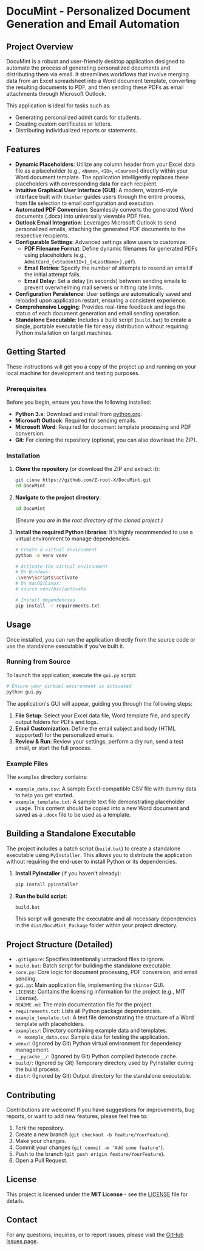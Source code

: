 # DocuMint - Personalized Document Generation and Email Automation

## Project Overview

DocuMint is a robust and user-friendly desktop application designed to automate the process of generating personalized documents and distributing them via email. It streamlines workflows that involve merging data from an Excel spreadsheet into a Word document template, converting the resulting documents to PDF, and then sending these PDFs as email attachments through Microsoft Outlook.

This application is ideal for tasks such as:
*   Generating personalized admit cards for students.
*   Creating custom certificates or letters.
*   Distributing individualized reports or statements.

## Features

*   **Dynamic Placeholders**: Utilize any column header from your Excel data file as a placeholder (e.g., `<Name>`, `<ID>`, `<Course>`) directly within your Word document template. The application intelligently replaces these placeholders with corresponding data for each recipient.
*   **Intuitive Graphical User Interface (GUI)**: A modern, wizard-style interface built with `tkinter` guides users through the entire process, from file selection to email configuration and execution.
*   **Automated PDF Conversion**: Seamlessly converts the generated Word documents (.docx) into universally viewable PDF files.
*   **Outlook Email Integration**: Leverages Microsoft Outlook to send personalized emails, attaching the generated PDF documents to the respective recipients.
*   **Configurable Settings**: Advanced settings allow users to customize:
    *   **PDF Filename Format**: Define dynamic filenames for generated PDFs using placeholders (e.g., `AdmitCard_{<StudentID>}_{<LastName>}.pdf`).
    *   **Email Retries**: Specify the number of attempts to resend an email if the initial attempt fails.
    *   **Email Delay**: Set a delay (in seconds) between sending emails to prevent overwhelming mail servers or hitting rate limits.
*   **Configuration Persistence**: User settings are automatically saved and reloaded upon application restart, ensuring a consistent experience.
*   **Comprehensive Logging**: Provides real-time feedback and logs the status of each document generation and email sending operation.
*   **Standalone Executable**: Includes a build script (`build.bat`) to create a single, portable executable file for easy distribution without requiring Python installation on target machines.

## Getting Started

These instructions will get you a copy of the project up and running on your local machine for development and testing purposes.

### Prerequisites

Before you begin, ensure you have the following installed:

*   **Python 3.x**: Download and install from [python.org](https://www.python.org/downloads/).
*   **Microsoft Outlook**: Required for sending emails.
*   **Microsoft Word**: Required for document template processing and PDF conversion.
*   **Git**: For cloning the repository (optional, you can also download the ZIP).

### Installation

1.  **Clone the repository** (or download the ZIP and extract it):
    ```bash
    git clone https://github.com/Z-root-X/DocuMint.git
    cd DocuMint
    ```

2.  **Navigate to the project directory**:
    ```bash
    cd DocuMint
    ```
    *(Ensure you are in the root directory of the cloned project.)*

3.  **Install the required Python libraries**:
    It's highly recommended to use a virtual environment to manage dependencies.

    ```bash
    # Create a virtual environment
    python -m venv venv

    # Activate the virtual environment
    # On Windows:
    .\venv\Scripts\activate
    # On macOS/Linux:
    # source venv/bin/activate

    # Install dependencies
    pip install -r requirements.txt
    ```

## Usage

Once installed, you can run the application directly from the source code or use the standalone executable if you've built it.

### Running from Source

To launch the application, execute the `gui.py` script:

```bash
# Ensure your virtual environment is activated
python gui.py
```

The application's GUI will appear, guiding you through the following steps:

1.  **File Setup**: Select your Excel data file, Word template file, and specify output folders for PDFs and logs.
2.  **Email Customization**: Define the email subject and body (HTML supported) for the personalized emails.
3.  **Review & Run**: Review your settings, perform a dry run, send a test email, or start the full process.

### Example Files

The `examples` directory contains:
*   `example_data.csv`: A sample Excel-compatible CSV file with dummy data to help you get started.
*   `example_template.txt`: A sample text file demonstrating placeholder usage. This content should be copied into a new Word document and saved as a `.docx` file to be used as a template.

## Building a Standalone Executable

The project includes a batch script (`build.bat`) to create a standalone executable using `PyInstaller`. This allows you to distribute the application without requiring the end-user to install Python or its dependencies.

1.  **Install PyInstaller** (if you haven't already):
    ```bash
    pip install pyinstaller
    ```

2.  **Run the build script**:
    ```bash
    build.bat
    ```

    This script will generate the executable and all necessary dependencies in the `dist/DocuMint_Package` folder within your project directory.

## Project Structure (Detailed)

*   `.gitignore`: Specifies intentionally untracked files to ignore.
*   `build.bat`: Batch script for building the standalone executable.
*   `core.py`: Core logic for document processing, PDF conversion, and email sending.
*   `gui.py`: Main application file, implementing the `tkinter` GUI.
*   `LICENSE`: Contains the licensing information for the project (e.g., MIT License).
*   `README.md`: The main documentation file for the project.
*   `requirements.txt`: Lists all Python package dependencies.
*   `example_template.txt`: A text file demonstrating the structure of a Word template with placeholders.
*   `examples/`: Directory containing example data and templates.
    *   `example_data.csv`: Sample data for testing the application.
*   `venv/`: (Ignored by Git) Python virtual environment for dependency management.
*   `__pycache__/`: (Ignored by Git) Python compiled bytecode cache.
*   `build/`: (Ignored by Git) Temporary directory used by PyInstaller during the build process.
*   `dist/`: (Ignored by Git) Output directory for the standalone executable.

## Contributing

Contributions are welcome! If you have suggestions for improvements, bug reports, or want to add new features, please feel free to:

1.  Fork the repository.
2.  Create a new branch (`git checkout -b feature/YourFeature`).
3.  Make your changes.
4.  Commit your changes (`git commit -m 'Add some feature'`).
5.  Push to the branch (`git push origin feature/YourFeature`).
6.  Open a Pull Request.

## License

This project is licensed under the **MIT License** - see the [LICENSE](LICENSE) file for details.

## Contact

For any questions, inquiries, or to report issues, please visit the [GitHub Issues page](https://github.com/Z-root-X/DocuMint/issues).